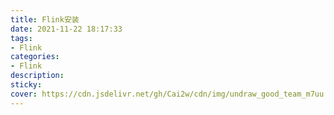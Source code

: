 ```yaml
---
title: Flink安装
date: 2021-11-22 18:17:33
tags:
- Flink
categories:
- Flink
description:
sticky:
cover: https://cdn.jsdelivr.net/gh/Cai2w/cdn/img/undraw_good_team_m7uu.png
---
```

